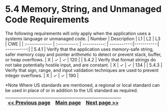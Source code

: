 # 5.4 Memory, String, and Unmanaged Code Requirements

The following requirements will only apply when the application uses a systems language or unmanaged code.
| Number       | Description     | L1    		| L2         | L3 		   | CWE		|
| :------------- | :----------: | -----------: | -----------:|-----------:| -----------:|
| 5.4.1 | Verify that the application uses memory-safe string, safer memory copy and pointer arithmetic to detect or prevent stack, buffer, or heap overflows. | X	 | ✓   | ✓   | 120 |
| 5.4.2 | Verify that format strings do not take potentially hostile input, and are constant. | X 	 | ✓   | ✓   | 134 |
| 5.4.3 | Verify that sign, range, and input validation techniques are used to prevent integer overflows. | X	 | ✓   | ✓   | 190 |


*Note
Where US standards are mentioned, a regional or local standard can be used in place of or in addition to the US standard as required.

[<< Previous page](1.%20Identify%20teams.md) | [Main page](../README.md) | [Next page >>](3.%20Nominate%20Champions.md)
| --- | --- | --- |